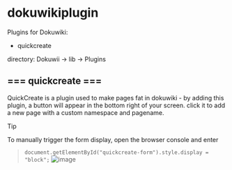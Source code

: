 # dokuwikiplugin
Plugins for Dokuwiki:
+ quickcreate

directory:
Dokuwii -> lib -> Plugins
## === quickcreate ===

QuickCreate is a plugin used to make pages fat in dokuwiki - by adding this plugin, a button will appear in the bottom right of your screen. click it to add a new page with a custom namespace and pagename.
>[!tip]
>To manually trigger the form display, open the browser console and enter
>
>>```document.getElementById("quickcreate-form").style.display = "block";```
![image](https://github.com/user-attachments/assets/7abb3f46-4c71-4149-a83a-b4eaf35ef6c2)


